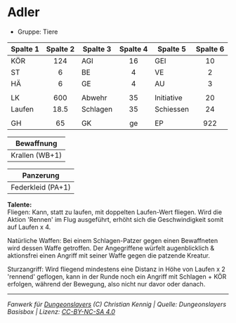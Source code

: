 # Adler  
- Gruppe: Tiere  

| Spalte 1 | Spalte 2 | Spalte 3 | Spalte 4 | Spalte 5 | Spalte 6 |
| --- | :--: | --- | :--: | --- | :--: |
| KÖR | 124 | AGI | 16 | GEI | 10 |
| ST | 6 | BE | 4 | VE | 2 |
| HÄ | 6 | GE | 4 | AU | 3 |
|   |   |   |   |   |   |
| LK | 600 | Abwehr | 35 | Initiative | 20 |
| Laufen | 18.5 | Schlagen | 35 | Schiessen | 24 |
|   |   |   |   |   |   |
| GH | 65 | GK | ge | EP | 922 |



| Bewaffnung |
| --- |
| Krallen (WB+1) |


| Panzerung |
| --- |
| Federkleid (PA+1) |


**Talente:**  
Fliegen: Kann, statt zu laufen, mit doppelten Laufen-Wert fliegen. Wird die Aktion 'Rennen' im Flug ausgeführt, erhöht sich die Geschwindigkeit somit auf Laufen x 4.

Natürliche Waffen: Bei einem Schlagen-Patzer gegen einen Bewaffneten wird dessen Waffe getroffen. Der Angegriffene würfelt augenblicklich & aktionsfrei einen Angriff mit seiner Waffe gegen die patzende Kreatur.

Sturzangriff: Wird fliegend mindestens eine Distanz in Höhe von Laufen x 2 'rennend' geflogen, kann in der Runde noch ein Angriff mit Schlagen + KÖR erfolgen, während der Bewegung, also nicht nur davor oder danach.





___
*Fanwerk für [Dungeonslayers](https://www.dungeonslayers.net/) (C) Christian Kennig | Quelle: Dungeonslayers Basisbox | Lizenz: [CC-BY-NC-SA 4.0](https://creativecommons.org/licenses/by-nc-sa/4.0/deed.de)*
